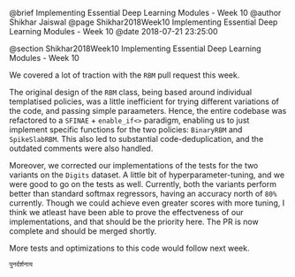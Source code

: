 @brief Implementing Essential Deep Learning Modules - Week 10
@author Shikhar Jaiswal
@page Shikhar2018Week10 Implementing Essential Deep Learning Modules - Week 10
@date 2018-07-21 23:25:00

@section Shikhar2018Week10 Implementing Essential Deep Learning Modules - Week 10

We covered a lot of traction with the `RBM` pull request this week.

The original design of the `RBM` class, being based around individual templatised policies, was a little inefficient for trying different variations of the code, and passing simple paraameters. Hence, the entire codebase was refactored to a `SFINAE` + `enable_if<>` paradigm, enabling us to just implement specific functions for the two policies: `BinaryRBM` and `SpikeSlabRBM`. This also led to substantial code-deduplication, and the outdated comments were also handled.

Moreover, we corrected our implementations of the tests for the two variants on the `Digits` dataset. A little bit of hyperparameter-tuning, and we were good to go on the tests as well. Currently, both the variants perform better than standard softmax regressors, having an accuracy north of `80%` currently. Though we could achieve even greater scores with more tuning, I think we atleast have been able to prove the effectveness of our implementations, and that should be the priority here. The PR is now complete and should be merged shortly.

More tests and optimizations to this code would follow next week.

`पुनर्दर्शनाय`
